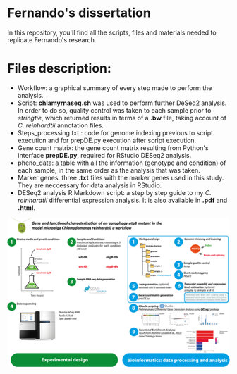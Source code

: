 # Fernando's dissertation

In this repository, you'll find all the scripts, files and materials needed to replicate Fernando's research. 

# Files description:

+ Workflow: a graphical summary of every step made to perform the analysis.
+ Script: **chlamyrnaseq.sh** was used to perform further DeSeq2 analysis. In order to do so, quality control was taken to each sample prior to *stringtie*, which returned results in terms of a **.bw** file, taking account of *C. reinhardtii* annotation files.
+ Steps_processing.txt : code for genome indexing previous to script execution and for prepDE.py execution after script execution.
+ Gene count matrix: the gene count matrix resulting from Python's interface **prepDE.py**, required for RStudio DESeq2 analysis. 
+ pheno_data: a table with all the information (genotype and condition) of each sample, in the same order as the analysis that was taken.
+ Marker genes: three **.txt** files with the marker genes used in this study. They are neccessary for data analysis in RStudio.
+ DESeq2 analysis R Markdown script: a step by step guide to my *C. reinhardtii* differential expression analysis. It is also available in **.pdf** and **.html**. 


![Workflow followed in this study](https://github.com/fergardm/Fernando-s-Omic-Dissertation/blob/main/Workflow_github.jpg)

